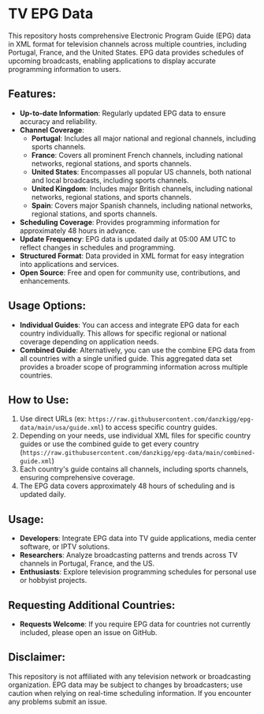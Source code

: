 # TV EPG Data

This repository hosts comprehensive Electronic Program Guide (EPG) data in XML format for television channels across multiple countries, including Portugal, France, and the United States. EPG data provides schedules of upcoming broadcasts, enabling applications to display accurate programming information to users.

## Features:
- **Up-to-date Information**: Regularly updated EPG data to ensure accuracy and reliability.
- **Channel Coverage**:
  - **Portugal**: Includes all major national and regional channels, including sports channels.
  - **France**: Covers all prominent French channels, including national networks, regional stations, and sports channels.
  - **United States**: Encompasses all popular US channels, both national and local broadcasts, including sports channels.
  - **United Kingdom**: Includes major British channels, including national networks, regional stations, and sports channels.
  - **Spain**: Covers major Spanish channels, including national networks, regional stations, and sports channels.
- **Scheduling Coverage**: Provides programming information for approximately 48 hours in advance.
- **Update Frequency**: EPG data is updated daily at 05:00 AM UTC to reflect changes in schedules and programming.
- **Structured Format**: Data provided in XML format for easy integration into applications and services.
- **Open Source**: Free and open for community use, contributions, and enhancements.

## Usage Options:
- **Individual Guides**: You can access and integrate EPG data for each country individually. This allows for specific regional or national coverage depending on application needs.
- **Combined Guide**: Alternatively, you can use the combine EPG data from all countries with a single unified guide. This aggregated data set provides a broader scope of programming information across multiple countries.

## How to Use:
1. Use direct URLs (ex: `https://raw.githubusercontent.com/danzkigg/epg-data/main/usa/guide.xml`) to access specific country guides.
2. Depending on your needs, use individual XML files for specific country guides or use the combined guide to get every country (`https://raw.githubusercontent.com/danzkigg/epg-data/main/combined-guide.xml`)
3. Each country's guide contains all channels, including sports channels, ensuring comprehensive coverage.
4. The EPG data covers approximately 48 hours of scheduling and is updated daily.

## Usage:
- **Developers**: Integrate EPG data into TV guide applications, media center software, or IPTV solutions.
- **Researchers**: Analyze broadcasting patterns and trends across TV channels in Portugal, France, and the US.
- **Enthusiasts**: Explore television programming schedules for personal use or hobbyist projects.

## Requesting Additional Countries:
- **Requests Welcome**: If you require EPG data for countries not currently included, please open an issue on GitHub.

## Disclaimer:
This repository is not affiliated with any television network or broadcasting organization. EPG data may be subject to changes by broadcasters; use caution when relying on real-time scheduling information. If you encounter any problems submit an issue.




